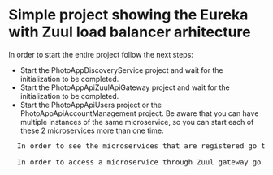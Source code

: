 # Simple project showing the Eureka with Zuul load balancer arhitecture

  In order to start the entire project follow the next steps:
  - Start the PhotoAppDiscoveryService project and wait for the initialization to be completed.
  - Start the PhotoAppApiZuulApiGateway project and wait for the initialization to be completed.
  - Start the PhotoAppApiUsers project or the PhotoAppApiAccountManagement project.
    Be aware that you can have multiple instances of the same microservice, so you can start each of these 2 microservices more than one time.
    

  <pre>
  In order to see the microservices that are registered go to:          localhost:8080/
  
  In order to access a microservice through Zuul gateway go to:         localhost:8081/(microservice-name)/(request-path)</pre>
